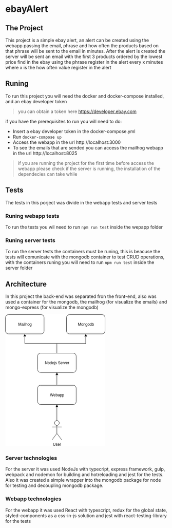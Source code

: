 # ebayAlert

## The Project

This project is a simple ebay alert, an alert can be created using the webapp passing the email, phrase and  how often the products based on that phrase will be sent to the email in minutes.
After the alert is created the server will be sent an email with the first 3 products ordered by the lowest price find in the ebay using the phrase register in the alert every x minutes where x is the how often value register in the alert

## Runing

To run this project you will need the docker and docker-compose installed, and an ebay developer token

> you can obtain a token here https://developer.ebay.com

if you have the prerequisites to run you will need to do:

- Insert a ebay developer token in the docker-compose.yml
- Run ```docker-compose up```
- Access the webapp in the url http://localhost:3000
- To see the emails that are sended you can access the mailhog webapp in the url http://localhost:8025

> if you are running the project for the first time before access the webapp please check if the server is running,  the installation of the dependecies can take while

## Tests

The tests in this porject was divide in the webapp tests and server tests

### Runing webapp tests

To run the tests you wil need to run ```npm run test``` inside the wepapp folder

### Runing server tests

To run the server tests the containers must be runing, this is beacuse the tests will comunicate with the mongodb container to test CRUD operations,
with the containers runing you will need to run ```npm run test``` inside the server folder

## Architecture

In this project the back-end was separated fron the front-end, also was used a container for the mongodb, the mailhog (for visualize the emails) and mongo-express (for visualize the mongodb)


![arcimage](https://github.com/ImDiegoDM/ebayAlert/blob/master/arc.png)

### Server technologies

For the server it was used NodeJs with typecript, express framework, gulp, webpack and nodemon for building and hotreloading and jest for the tests.
Also it was created a simple wrapper into the mongodb package for node for testing and decoupling mongodb package.

### Webapp technologies

For the webapp it was used React with typescript, redux for the global state, styled-components as a css-in-js solution and jest with react-testing-library for the tests
